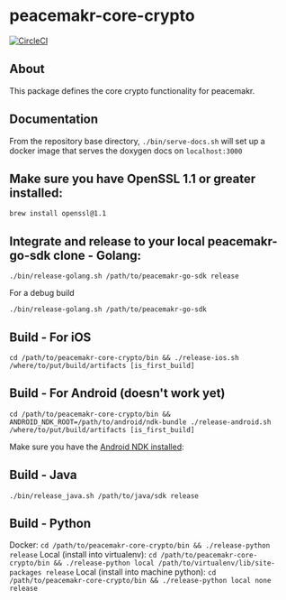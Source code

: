 # peacemakr-core-crypto
[![CircleCI](https://circleci.com/gh/notasecret/peacemakr-core-crypto/tree/master.svg?style=svg&circle-token=a5e0dd516384638b6e97cd79c7963d8081873df2)](https://circleci.com/gh/notasecret/peacemakr-core-crypto/tree/master)

## About
This package defines the core crypto functionality for peacemakr.

## Documentation
From the repository base directory,
`./bin/serve-docs.sh` will set up a docker image that serves the doxygen docs on `localhost:3000`

## Make sure you have OpenSSL 1.1 or greater installed:

`brew install openssl@1.1`

## Integrate and release to your local peacemakr-go-sdk clone - Golang:
`./bin/release-golang.sh /path/to/peacemakr-go-sdk release`

For a debug build

`./bin/release-golang.sh /path/to/peacemakr-go-sdk`

## Build - For iOS
`cd /path/to/peacemakr-core-crypto/bin && ./release-ios.sh /where/to/put/build/artifacts [is_first_build]`


## Build - For Android (doesn't work yet)
`cd /path/to/peacemakr-core-crypto/bin && ANDROID_NDK_ROOT=/path/to/android/ndk-bundle ./release-android.sh /where/to/put/build/artifacts [is_first_build]`

Make sure you have the [Android NDK installed](https://developer.android.com/ndk/guides): 

## Build - Java
`./bin/release_java.sh /path/to/java/sdk release`

## Build - Python
Docker:
`cd /path/to/peacemakr-core-crypto/bin && ./release-python release`
Local (install into virtualenv):
`cd /path/to/peacemakr-core-crypto/bin && ./release-python local /path/to/virtualenv/lib/site-packages release`
Local (install into machine python):
`cd /path/to/peacemakr-core-crypto/bin && ./release-python local none release`

